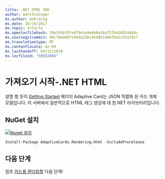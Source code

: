 ```yaml
---
title: .NET HTML SDK
author: matthidinger
ms.author: mahiding
ms.date: 10/19/2017
ms.topic: article
ms.openlocfilehash: 7de33dbf0fed79e1e9a0e6e34a757b41865a8d4c
ms.sourcegitcommit: 99c7b64d6fc66da336c454951406fb42cd2a7427
ms.translationtype: MT
ms.contentlocale: ko-KR
ms.lasthandoff: 04/12/2019
ms.locfileid: "59552605"
---
```

# <a name="getting-started---net-html"></a>가져오기 시작-.NET HTML

설명 했 듯이 [Getting Started](../../../authoring-cards/getting-started.md) 페이지 Adaptive Card는 JSON 직렬화 된 카드 개체 모델입니다. 이 서버에서 일반적으로 HTML 태그 생성에 대 한.NET 라이브러리입니다.

## <a name="nuget-install"></a>NuGet 설치

[![Nuget 설치](https://img.shields.io/nuget/vpre/AdaptiveCards.Rendering.Html.svg)](https://www.nuget.org/packages/AdaptiveCards.Rendering.Html)

```console
Install-Package AdaptiveCards.Rendering.Html -IncludePrerelease
```

## <a name="next-steps"></a>다음 단계

참조 [카드를 렌더링할](render-a-card.md) 다음 단계!